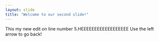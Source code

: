 ```yaml
---
layout: slide
title: "Welcome to our second slide!"
---
```

This my new edit on line number 5.HEEEEEEEEEEEEEEEEEE
Use the left arrow to go back!
